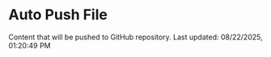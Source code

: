 # Auto Push File

Content that will be pushed to GitHub repository.
Last updated: 08/22/2025, 01:20:49 PM